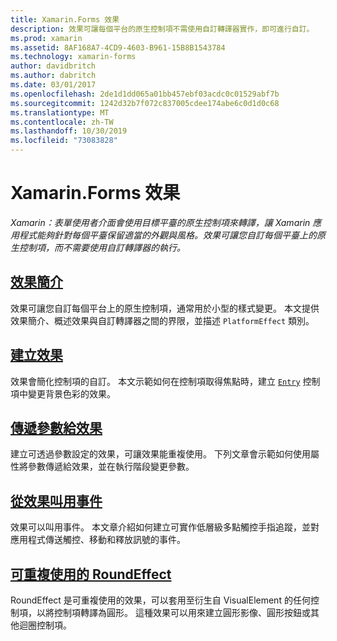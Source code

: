 ```yaml
---
title: Xamarin.Forms 效果
description: 效果可讓每個平台的原生控制項不需使用自訂轉譯器實作，即可進行自訂。
ms.prod: xamarin
ms.assetid: 8AF168A7-4CD9-4603-B961-15B8B1543784
ms.technology: xamarin-forms
author: davidbritch
ms.author: dabritch
ms.date: 03/01/2017
ms.openlocfilehash: 2de1d1dd065a01bb457ebf03acdc0c01529abf7b
ms.sourcegitcommit: 1242d32b7f072c837005cdee174abe6c0d1d0c68
ms.translationtype: MT
ms.contentlocale: zh-TW
ms.lasthandoff: 10/30/2019
ms.locfileid: "73083828"
---
```

# <a name="xamarinforms-effects"></a>Xamarin.Forms 效果

_Xamarin：表單使用者介面會使用目標平臺的原生控制項來轉譯，讓 Xamarin 應用程式能夠針對每個平臺保留適當的外觀與風格。效果可讓您自訂每個平臺上的原生控制項，而不需要使用自訂轉譯器的執行。_

## <a name="introduction-to-effectsintroductionmd"></a>[效果簡介](introduction.md)

效果可讓您自訂每個平台上的原生控制項，通常用於小型的樣式變更。 本文提供效果簡介、概述效果與自訂轉譯器之間的界限，並描述 `PlatformEffect` 類別。

## <a name="creating-an-effectcreatingmd"></a>[建立效果](creating.md)

效果會簡化控制項的自訂。 本文示範如何在控制項取得焦點時，建立 [`Entry`](xref:Xamarin.Forms.Entry) 控制項中變更背景色彩的效果。

## <a name="passing-parameters-to-an-effectpassing-parametersindexmd"></a>[傳遞參數給效果](passing-parameters/index.md)

建立可透過參數設定的效果，可讓效果能重複使用。 下列文章會示範如何使用屬性將參數傳遞給效果，並在執行階段變更參數。

## <a name="invoking-events-from-an-effecttouch-trackingmd"></a>[從效果叫用事件](touch-tracking.md)

效果可以叫用事件。 本文章介紹如何建立可實作低層級多點觸控手指追蹤，並對應用程式傳送觸控、移動和釋放訊號的事件。

## <a name="reusable-roundeffectreusable-roundeffectmd"></a>[可重複使用的 RoundEffect](reusable-roundeffect.md)

RoundEffect 是可重複使用的效果，可以套用至衍生自 VisualElement 的任何控制項，以將控制項轉譯為圓形。 這種效果可以用來建立圓形影像、圓形按鈕或其他迴圈控制項。

